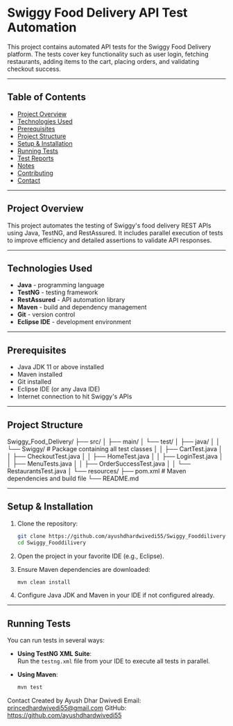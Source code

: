# Swiggy Food Delivery API Test Automation

This project contains automated API tests for the Swiggy Food Delivery platform. The tests cover key functionality such as user login, fetching restaurants, adding items to the cart, placing orders, and validating checkout success.

---

## Table of Contents
- [Project Overview](#project-overview)
- [Technologies Used](#technologies-used)
- [Prerequisites](#prerequisites)
- [Project Structure](#project-structure)
- [Setup & Installation](#setup--installation)
- [Running Tests](#running-tests)
- [Test Reports](#test-reports)
- [Notes](#notes)
- [Contributing](#contributing)
- [Contact](#contact)

---

## Project Overview

This project automates the testing of Swiggy's food delivery REST APIs using Java, TestNG, and RestAssured. It includes parallel execution of tests to improve efficiency and detailed assertions to validate API responses.

---

## Technologies Used

- **Java** - programming language  
- **TestNG** - testing framework  
- **RestAssured** - API automation library  
- **Maven** - build and dependency management  
- **Git** - version control  
- **Eclipse IDE** - development environment  

---

## Prerequisites

- Java JDK 11 or above installed  
- Maven installed  
- Git installed  
- Eclipse IDE (or any Java IDE)  
- Internet connection to hit Swiggy's APIs  

---

## Project Structure

Swiggy_Food_Delivery/
├── src/
│ ├── main/
│ └── test/
│ ├── java/
│ │ └── Swiggy/ # Package containing all test classes
│ │ ├── CartTest.java
│ │ ├── CheckoutTest.java
│ │ ├── HomeTest.java
│ │ ├── LoginTest.java
│ │ ├── MenuTests.java
│ │ ├── OrderSuccessTest.java
│ │ └── RestaurantsTest.java
│ └── resources/
├── pom.xml # Maven dependencies and build file
└── README.md


---

## Setup & Installation

1. Clone the repository:
    ```bash
    git clone https://github.com/ayushdhardwivedi55/Swiggy_Fooddilivery.git
    cd Swiggy_Fooddilivery
    ```

2. Open the project in your favorite IDE (e.g., Eclipse).

3. Ensure Maven dependencies are downloaded:
    ```bash
    mvn clean install
    ```

4. Configure Java JDK and Maven in your IDE if not configured already.

---

## Running Tests

You can run tests in several ways:

- **Using TestNG XML Suite**:  
  Run the `testng.xml` file from your IDE to execute all tests in parallel.

- **Using Maven**:
  ```bash
  mvn test

Contact
Created by Ayush Dhar Dwivedi
Email: princedhardwivedi55@gmail.com
GitHub: https://github.com/ayushdhardwivedi55

